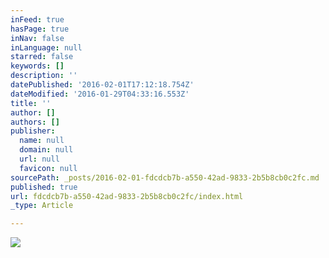 ```yaml
---
inFeed: true
hasPage: true
inNav: false
inLanguage: null
starred: false
keywords: []
description: ''
datePublished: '2016-02-01T17:12:18.754Z'
dateModified: '2016-01-29T04:33:16.553Z'
title: ''
author: []
authors: []
publisher:
  name: null
  domain: null
  url: null
  favicon: null
sourcePath: _posts/2016-02-01-fdcdcb7b-a550-42ad-9833-2b5b8cb0c2fc.md
published: true
url: fdcdcb7b-a550-42ad-9833-2b5b8cb0c2fc/index.html
_type: Article

---
```

![](https://the-grid-user-content.s3-us-west-2.amazonaws.com/e7418047-2c99-452b-811b-7affce9d0813.jpg)